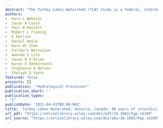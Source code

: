 ```yaml
--- 
abstract: "The Turkey Lakes Watershed (TLW) study is a federal, interdepartmental study established in 1979 to investigate the effects of acid rain on terrestrial and aquatic ecosystems. The 10.5 km2 watershed, located in the Eastern Temperate Mixed Forest on the Canadian Shield, has been the site of multidisciplinary studies on biogeochemical and ecological processes conducted across plot to catchment scales. The whole-ecosystem investigative approach was adopted from the outset and has allowed research to evolve from its original (and continuing) acidification focus to include investigations on the effects of climate change, forest harvesting and other forest ecosystem perturbations. The extensive scientific and support infrastructure allows for collection of a comprehensive data record essential for understanding long-term environmental trends. Data include atmospheric deposition, meteorology, stream hydrology …"
authors: 
-  Kara L Webster
-  Jason A Leach
-  Paul W Hazlett
-  Robert L Fleming
-  E_Emilson
-  Daniel Houle
-  Kara HY Chan
-  Fariborz Norouzian
-  Amanda S Cole
-  Jason M O'Brien
-  Karen E Smokorowski
-  Stephanie A Nelson
-  Shelagh D Yanni
featured: false
projects: []
publication: '*Hydrological Processes*'
publication_short: ''
publication_types:
- "2"
publishDate: '2021-04-01T00:00:00Z'
title: 'Turkey Lakes Watershed, Ontario, Canada: 40 years of interdisciplinary whole-ecosystem research'
url_pdf: "https://onlinelibrary.wiley.com/doi/pdf/10.1002/hyp.14109"
url_source: "https://onlinelibrary.wiley.com/doi/abs/10.1002/hyp.14109"
--- 
```


